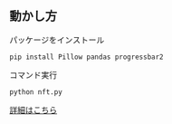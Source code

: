 ## 動かし方
パッケージをインストール
```
pip install Pillow pandas progressbar2
```

コマンド実行
```
python nft.py
```

[詳細はこちら](
https://medium.com/scrappy-squirrels/tutorial-create-generative-nft-art-with-rarities-8ee6ce843133)